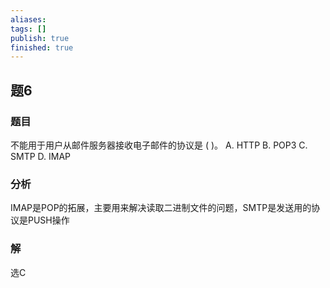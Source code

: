 ```yaml
---
aliases: 
tags: []
publish: true
finished: true
---
```


## 题6
### 题目
不能用于用户从邮件服务器接收电子邮件的协议是 ( )。
A. HTTP B. POP3 C. SMTP D. IMAP
### 分析
IMAP是POP的拓展，主要用来解决读取二进制文件的问题，SMTP是发送用的协议是PUSH操作
### 解
选C 
